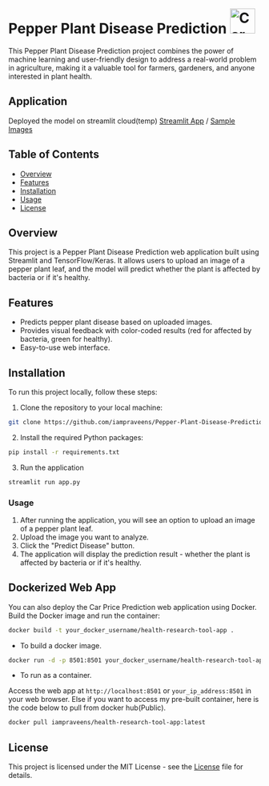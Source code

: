 # Pepper Plant Disease Prediction <img src="https://cdn-icons-png.flaticon.com/512/3631/3631976.png" alt="Car Price Prediction" width="50" height="50">

This Pepper Plant Disease Prediction project combines the power of machine learning and user-friendly design to address a real-world problem in agriculture, making it a valuable tool for farmers, gardeners, and anyone interested in plant health.

## Application
Deployed the model on streamlit cloud(temp) [Streamlit App](https://pepper-plant-disease-prediction.streamlit.app/) / [Sample Images](https://drive.google.com/drive/folders/17NGHLB_uW6mQmOWxbqmSeFynrHpTcF0m?usp=sharing)

## Table of Contents

- [Overview](#overview)
- [Features](#features)
- [Installation](#installation)
- [Usage](#usage)
- [License](#license)

## Overview

This project is a Pepper Plant Disease Prediction web application built using Streamlit and TensorFlow/Keras. It allows users to upload an image of a pepper plant leaf, and the model will predict whether the plant is affected by bacteria or if it's healthy.

## Features

- Predicts pepper plant disease based on uploaded images.
- Provides visual feedback with color-coded results (red for affected by bacteria, green for healthy).
- Easy-to-use web interface.

## Installation

To run this project locally, follow these steps:

1. Clone the repository to your local machine:

```bash
git clone https://github.com/iampraveens/Pepper-Plant-Disease-Prediction.git
```
2. Install the required Python packages:

```bash
pip install -r requirements.txt
```
3. Run the application

```bash
streamlit run app.py
```

### Usage

1. After running the application, you will see an option to upload an image of a pepper plant leaf.
2. Upload the image you want to analyze.
3. Click the "Predict Disease" button.
4. The application will display the prediction result - whether the plant is affected by bacteria or if it's healthy.

## Dockerized Web App
You can also deploy the Car Price Prediction web application using Docker. Build the Docker image and run the container:
```bash
docker build -t your_docker_username/health-research-tool-app .
```
- To build a docker image.

```bash
docker run -d -p 8501:8501 your_docker_username/health-research-tool-app
```
- To run as a container.

Access the web app at `http://localhost:8501` or `your_ip_address:8501` in your web browser.
Else if you want to access my pre-built container, here is the code below to pull from docker hub(Public).
```bash
docker pull iampraveens/health-research-tool-app:latest
```

## License 
This project is licensed under the MIT License - see the [License](https://github.com/git/git-scm.com/blob/main/MIT-LICENSE.txt) file for details.
